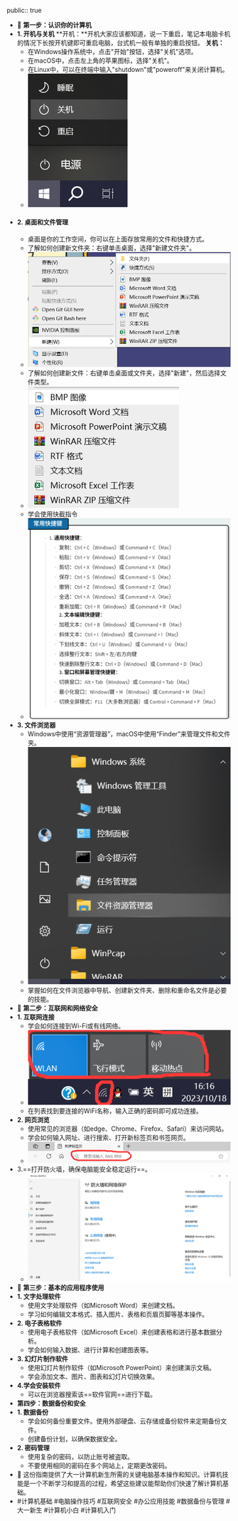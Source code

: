 public:: true

- 🔵 **第一步：认识你的计算机**
- **1. 开机与关机**
  **开机：**开机大家应该都知道，说一下重启，笔记本电脑卡机的情况下长按开机键即可重启电脑，台式机一般有单独的重启按钮。
  **关机：**
	- 在Windows操作系统中，点击"开始"按钮，选择"关机"选项。
	- 在macOS中，点击左上角的苹果图标，选择"关机"。
	- 在Linux中，可以在终端中输入"shutdown"或"poweroff"来关闭计算机。
	- ![image.png](../assets/image_1697611807872_0.png)
- #### 2. 桌面和文件管理
	- 桌面是你的工作空间，你可以在上面存放常用的文件和快捷方式。
	- 了解如何创建新文件夹：右键单击桌面，选择"新建文件夹"。
	- ![image.png](../assets/image_1697612103415_0.png)
	- 了解如何创建新文件：右键单击桌面或文件夹，选择"新建"，然后选择文件类型。
	- ![image.png](../assets/image_1697612281978_0.png)
	- 学会使用快截指令
	- ![image.png](../assets/image_1697616506378_0.png)
- **3. 文件浏览器**
	- Windows中使用“资源管理器”，macOS中使用“Finder”来管理文件和文件夹。
	- ![image.png](../assets/image_1697617240749_0.png)
	- 掌握如何在文件浏览器中导航、创建新文件夹、删除和重命名文件是必要的技能。
- 🔵 **第二步：互联网和网络安全**
- **1. 互联网连接**
	- 学会如何连接到Wi-Fi或有线网络。
	- ![image.png](../assets/image_1697617020850_0.png)
	- 在列表找到要连接的WiFi名称，输入正确的密码即可成功连接。
- **2. 网页浏览**
	- 使用常见的浏览器（如edge、Chrome、Firefox、Safari）来访问网站。
	- 学会如何输入网址、进行搜索、打开新标签页和书签网页。
	- ![image.png](../assets/image_1697617416712_0.png)
- 3.==打开防火墙，确保电脑能安全稳定运行==。
	- ![image.png](../assets/image_1697616958327_0.png)
- 🔵 **第三步：基本的应用程序使用**
- **1. 文字处理软件**
	- 使用文字处理软件（如Microsoft Word）来创建文档。
	- 学习如何编辑文本格式、插入图片、表格和页眉页脚等基本操作。
- **2. 电子表格软件**
	- 使用电子表格软件（如Microsoft Excel）来创建表格和进行基本数据分析。
	- 学会如何输入数据、进行计算和创建图表等。
- **3. 幻灯片制作软件**
	- 使用幻灯片制作软件（如Microsoft PowerPoint）来创建演示文稿。
	- 学会添加文本、图片、图表和幻灯片切换效果。
- **4.学会安装软件**
	- 可以在浏览器搜索该==软件官网==进行下载。
- **第四步：数据备份和安全**
- **1. 数据备份**
	- 学会如何备份重要文件。使用外部硬盘、云存储或备份软件来定期备份文件。
	- 创建备份计划，以确保数据安全。
- **2. 密码管理**
	- 使用复杂的密码，以防止账号被盗取。
	- 不要使用相同的密码在多个网站上，定期更改密码。
- 🔵 这份指南提供了大一计算机新生所需的关键电脑基本操作和知识。计算机技能是一个不断学习和提高的过程，希望这些建议能帮助你们快速了解计算机基础。
- #计算机基础 #电脑操作技巧 #互联网安全 #办公应用技能 #数据备份与管理 #大一新生 #计算机小白 #计算机入门